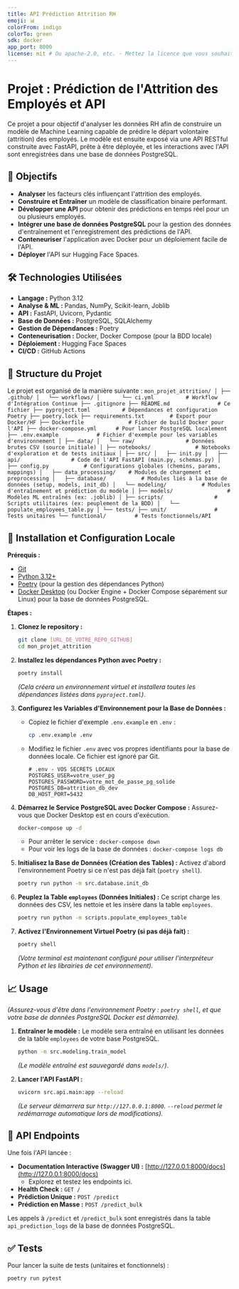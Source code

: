 ```yaml
---
title: API Prédiction Attrition RH
emoji: 📊
colorFrom: indigo
colorTo: green
sdk: docker
app_port: 8000
license: mit # Ou apache-2.0, etc. - Mettez la licence que vous souhaitez
---
```


# Projet : Prédiction de l'Attrition des Employés et API

Ce projet a pour objectif d'analyser les données RH afin de construire un modèle de Machine Learning capable de prédire le départ volontaire (attrition) des employés. Le modèle est ensuite exposé via une API RESTful construite avec FastAPI, prête à être déployée, et les interactions avec l'API sont enregistrées dans une base de données PostgreSQL.

## 🎯 Objectifs

* **Analyser** les facteurs clés influençant l'attrition des employés.
* **Construire et Entraîner** un modèle de classification binaire performant.
* **Développer une API** pour obtenir des prédictions en temps réel pour un ou plusieurs employés.
* **Intégrer une base de données PostgreSQL** pour la gestion des données d'entraînement et l'enregistrement des prédictions de l'API.
* **Conteneuriser** l'application avec Docker pour un déploiement facile de l'API.
* **Déployer** l'API sur Hugging Face Spaces.

## 🛠️ Technologies Utilisées

* **Langage :** Python 3.12
* **Analyse & ML :** Pandas, NumPy, Scikit-learn, Joblib
* **API :** FastAPI, Uvicorn, Pydantic
* **Base de Données :** PostgreSQL, SQLAlchemy
* **Gestion de Dépendances :** Poetry
* **Conteneurisation :** Docker, Docker Compose (pour la BDD locale)
* **Déploiement :** Hugging Face Spaces
* **CI/CD :** GitHub Actions

## 📂 Structure du Projet

Le projet est organisé de la manière suivante :
    ```
    mon_projet_attrition/
    │
    ├── .github/
    │   └── workflows/
    │       └── ci.yml          # Workflow d'Intégration Continue
    ├── .gitignore
    ├── README.md               # Ce fichier
    ├── pyproject.toml          # Dépendances et configuration Poetry
    ├── poetry.lock
    ├── requirements.txt        # Export pour Docker/HF
    ├── Dockerfile              # Fichier de build Docker pour l'API
    ├── docker-compose.yml      # Pour lancer PostgreSQL localement
    ├── .env.example            # Fichier d'exemple pour les variables d'environnement
    │
    ├── data/
    │   └── raw/                # Données brutes CSV (source initiale)
    │
    ├── notebooks/              # Notebooks d'exploration et de tests initiaux
    │
    ├── src/
    │   ├── init.py
    │   ├── api/                # Code de l'API FastAPI (main.py, schemas.py)
    │   ├── config.py           # Configurations globales (chemins, params, mappings)
    │   ├── data_processing/    # Modules de chargement et preprocessing
    │   ├── database/           # Modules liés à la base de données (setup, models, init_db)
    │   └── modeling/           # Modules d'entraînement et prédiction du modèle
    │
    ├── models/                 # Modèles ML entraînés (ex: .joblib)
    │
    ├── scripts/                # Scripts utilitaires (ex: peuplement de la BDD)
    │   └── populate_employees_table.py
    │
    └── tests/
    ├── unit/               # Tests unitaires
    └── functional/         # Tests fonctionnels/API
    ```

## 🚀 Installation et Configuration Locale

**Prérequis :**

* [Git](https://git-scm.com/)
* [Python 3.12+](https://www.python.org/)
* [Poetry](https://python-poetry.org/docs/#installation) (pour la gestion des dépendances Python)
* [Docker Desktop](https://www.docker.com/products/docker-desktop/) (ou Docker Engine + Docker Compose séparément sur Linux) pour la base de données PostgreSQL.

**Étapes :**

1.  **Clonez le repository :**
    ```bash
    git clone [URL_DE_VOTRE_REPO_GITHUB]
    cd mon_projet_attrition
    ```

2.  **Installez les dépendances Python avec Poetry :**
    ```bash
    poetry install
    ```
    *(Cela créera un environnement virtuel et installera toutes les dépendances listées dans `pyproject.toml`)*.

3.  **Configurez les Variables d'Environnement pour la Base de Données :**
    * Copiez le fichier d'exemple `.env.example` en `.env` :
        ```bash
        cp .env.example .env
        ```
    * Modifiez le fichier `.env` avec vos propres identifiants pour la base de données locale. Ce fichier est ignoré par Git.
        ```env
        # .env - VOS SECRETS LOCAUX
        POSTGRES_USER=votre_user_pg
        POSTGRES_PASSWORD=votre_mot_de_passe_pg_solide
        POSTGRES_DB=attrition_db_dev
        DB_HOST_PORT=5432
        ```

4.  **Démarrez le Service PostgreSQL avec Docker Compose :**
    Assurez-vous que Docker Desktop est en cours d'exécution.
    ```bash
    docker-compose up -d
    ```
    * Pour arrêter le service : `docker-compose down`
    * Pour voir les logs de la base de données : `docker-compose logs db`

5.  **Initialisez la Base de Données (Création des Tables) :**
    Activez d'abord l'environnement Poetry si ce n'est pas déjà fait (`poetry shell`).
    ```bash
    poetry run python -m src.database.init_db
    ```

6.  **Peuplez la Table `employees` (Données Initiales) :**
    Ce script charge les données des CSV, les nettoie et les insère dans la table `employees`.
    ```bash
    poetry run python -m scripts.populate_employees_table
    ```

7.  **Activez l'Environnement Virtuel Poetry (si pas déjà fait) :**
    ```bash
    poetry shell
    ```
    *(Votre terminal est maintenant configuré pour utiliser l'interpréteur Python et les librairies de cet environnement).*

## 📈 Usage

*(Assurez-vous d'être dans l'environnement Poetry : `poetry shell`, et que votre base de données PostgreSQL Docker est démarrée).*

1.  **Entraîner le modèle :**
    Le modèle sera entraîné en utilisant les données de la table `employees` de votre base PostgreSQL.
    ```bash
    python -m src.modeling.train_model
    ```
    *(Le modèle entraîné est sauvegardé dans `models/`)*.

2.  **Lancer l'API FastAPI :**
    ```bash
    uvicorn src.api.main:app --reload
    ```
    *(Le serveur démarrera sur `http://127.0.0.1:8000`. `--reload` permet le redémarrage automatique lors de modifications).*

## 🔌 API Endpoints

Une fois l'API lancée :

* **Documentation Interactive (Swagger UI) :** [http://127.0.0.1:8000/docs](http://127.0.0.1:8000/docs)
    * Explorez et testez les endpoints ici.
* **Health Check :** `GET /`
* **Prédiction Unique :** `POST /predict`
* **Prédiction en Masse :** `POST /predict_bulk`

Les appels à `/predict` et `/predict_bulk` sont enregistrés dans la table `api_prediction_logs` de la base de données PostgreSQL.

## ✅ Tests

Pour lancer la suite de tests (unitaires et fonctionnels) :
```bash
poetry run pytest
